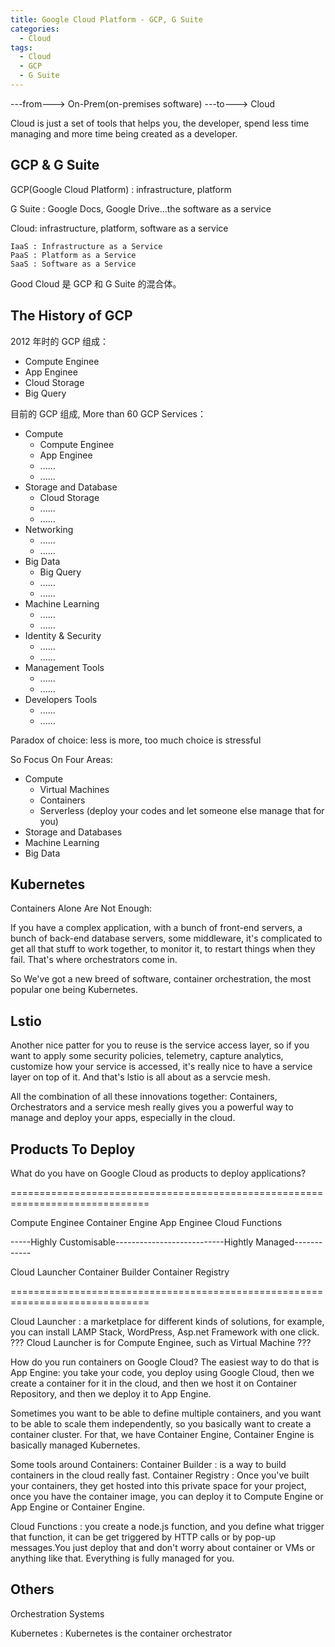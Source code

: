 ```yaml
---
title: Google Cloud Platform - GCP, G Suite
categories:
  - Cloud
tags:
  - Cloud
  - GCP
  - G Suite
---
```


---from---> On-Prem(on-premises software) ---to---> Cloud

Cloud is just a set of tools that helps you, the developer, spend less time
managing and more time being created as a developer.

<!--more-->

## GCP & G Suite

GCP(Google Cloud Platform) : infrastructure, platform

G Suite : Google Docs, Google Drive...the software as a service

Cloud: infrastructure, platform, software as a service

    IaaS : Infrastructure as a Service
    PaaS : Platform as a Service
    SaaS : Software as a Service

Good Cloud 是 GCP 和 G Suite 的混合体。

## The History of GCP

2012 年时的 GCP 组成：
* Compute Enginee
* App Enginee
* Cloud Storage
* Big Query

目前的 GCP 组成, More than 60 GCP Services：
* Compute
  * Compute Enginee
  * App Enginee
  * ......
  * ......
* Storage and Database
  * Cloud Storage
  * ......
  * ......
* Networking
  * ......
  * ......
* Big Data
  * Big Query
  * ......
  * ......
* Machine Learning
  * ......
  * ......
* Identity & Security
  * ......
  * ......
* Management Tools
  * ......
  * ......
* Developers Tools
  * ......
  * ......

Paradox of choice: less is more, too much choice is stressful

So Focus On Four Areas:
* Compute
  * Virtual Machines
  * Containers
  * Serverless (deploy your codes and let someone else manage that for you)
* Storage and Databases
* Machine Learning
* Big Data

## Kubernetes

Containers Alone Are Not Enough:

If you have a complex application, with a bunch of front-end servers, a bunch of
back-end database servers, some middleware, it's complicated to get all that
stuff to work together, to monitor it, to restart things when they fail. That's
where orchestrators come in.

So We've got a new breed of software, container orchestration, the most popular
one being Kubernetes.

## Lstio

Another nice patter for you to reuse is the service access layer, so if you want
to apply some security policies, telemetry, capture analytics, customize how
your service is accessed, it's really nice to have a service layer on top of it.
And that's lstio is all about as a servcie mesh.

All the combination of all these innovations together: Containers, Orchestrators
and a service mesh really gives you a powerful way to manage and deploy your
apps, especially in the cloud.

## Products To Deploy

What do you have on Google Cloud as products to deploy applications?

==============================================================================

Compute Enginee     Container Engine        App Enginee     Cloud Functions

-----Highly Customisable---------------------------Hightly Managed------------

Cloud Launcher      Container Builder
                    Container Registry

==============================================================================

Cloud Launcher : a marketplace for different kinds of solutions, for example,
you can install LAMP Stack, WordPress, Asp.net Framework with one click.
??? Cloud Launcher is for Compute Enginee, such as Virtual Machine ???

How do you run containers on Google Cloud?
The easiest way to do that is App Engine: you take your code, you deploy using
Google Cloud, then we create a container for it in the cloud, and then we host
it on Container Repository, and then we deploy it to App Engine.

Sometimes you want to be able to define multiple containers, and you want to
be able to scale them independently, so you basically want to create a container
cluster. For that, we have Container Engine, Container Engine is basically
managed Kubernetes.

Some tools around Containers:
Container Builder : is a way to build containers in the cloud really fast.
Container Registry : Once you've built your containers, they get hosted into
this private space for your project, once you have the container image, you can
deploy it to Compute Engine or App Engine or Container Engine.

Cloud Functions : you create a node.js function, and you define what trigger
that function, it can be get triggered by HTTP calls or by pop-up messages.You
just deploy that and don't worry about container or VMs or anything like that.
Everything is fully managed for you.

## Others

Orchestration Systems


Kubernetes : Kubernetes is the container orchestrator















